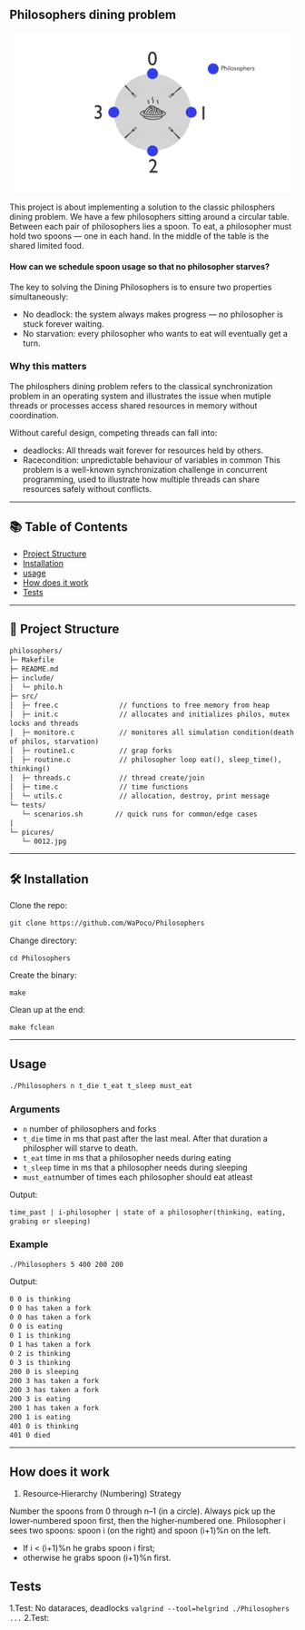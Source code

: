 ## Philosophers dining problem
![Philosophers Diagram](pictures/0010.jpg)

This project is about implementing a solution to the classic philosphers dining problem.
We have a few philosophers sitting around a circular table.
Between each pair of philosophers lies a spoon.
To eat, a philosopher must hold two spoons — one in each hand.
In the middle of the table is the shared limited food.

#### How can we schedule spoon usage so that no philosopher starves?

The key to solving the Dining Philosophers is to ensure two properties simultaneously:

- No deadlock: the system always makes progress — no philosopher is stuck forever waiting.
- No starvation: every philosopher who wants to eat will eventually get a turn.

### Why this matters

The philosphers dining problem refers to the classical synchronization problem in an operating system and illustrates the issue when mutiple threads or processes access shared resources in memory without coordination.

Without careful design, competing threads can fall into:
- deadlocks:  All threads wait forever for resources held by others.
- Racecondition: unpredictable behaviour of variables in common
This problem is a well-known synchronization challenge in concurrent programming, used to illustrate how multiple threads can share resources safely without conflicts.

---
## 📚 Table of Contents
- [Project Structure](#-project-structure)
- [Installation](#-Installation)
- [usage](#-usage)
- [How does it work](#-How-does-it-work)
- [Tests](#-Tests)
---
## 📂 Project Structure
```
philosophers/
├─ Makefile
├─ README.md
├─ include/
│  └─ philo.h
├─ src/
│  ├─ free.c               // functions to free memory from heap
│  ├─ init.c               // allocates and initializes philos, mutex locks and threads
│  ├─ monitore.c           // monitores all simulation condition(death of philos, starvation) 
│  ├─ routine1.c           // grap forks
│  ├─ routine.c            // philosopher loop eat(), sleep_time(), thinking()
│  ├─ threads.c            // thread create/join
│  ├─ time.c               // time functions
│  └─ utils.c              // allocation, destroy, print message
└─ tests/
   └─ scenarios.sh        // quick runs for common/edge cases
|
└─ picures/
   └─ 0012.jpg
```
---
## 🛠️ Installation
Clone the repo:
```bash
git clone https://github.com/WaPoco/Philosophers
```
Change directory:
```
cd Philosophers
```
Create the binary:
```
make
```
Clean up at the end:
```
make fclean
```
---
## Usage

```bash
./Philosophers n t_die t_eat t_sleep must_eat
```
### Arguments
- ```n```       number of philosophers and forks
- ```t_die```   time in ms that past after the last meal. After that duration a philospher will starve to death.
- ```t_eat```   time in ms that a philosopher needs during eating
- ```t_sleep``` time in ms that a philosopher needs during sleeping
- ```must_eat```number of times each philosopher should eat atleast

Output:
```
time_past | i-philosopher | state of a philosopher(thinking, eating, grabing or sleeping)
```
    
### Example
```./Philosophers 5 400 200 200```

Output:
```
0 0 is thinking
0 0 has taken a fork
0 0 has taken a fork
0 0 is eating
0 1 is thinking
0 1 has taken a fork
0 2 is thinking
0 3 is thinking
200 0 is sleeping
200 3 has taken a fork
200 3 has taken a fork
200 3 is eating
200 1 has taken a fork
200 1 is eating
401 0 is thinking
401 0 died
```
---
## How does it work

1. Resource‐Hierarchy (Numbering) Strategy

Number the spoons from 0 through n–1 (in a circle).
Always pick up the lower‐numbered spoon first, then the higher‐numbered one.
Philosopher i sees two spoons: spoon i (on the right) and spoon (i+1)%n on the left.
- If i < (i+1)%n he grabs spoon i first;
- otherwise he grabs spoon (i+1)%n first.
## Tests
1.Test: No dataraces, deadlocks
```valgrind --tool=helgrind ./Philosophers ...```
2.Test: 
